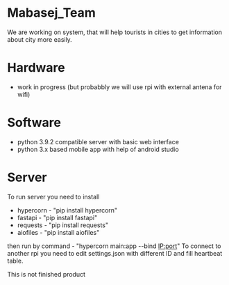 # Mabasej_Team
We are working on system, that will help tourists in cities to get information about city more easily.

# Hardware
- work in progress (but probabbly we will use rpi with external antena for wifi)

# Software
- python 3.9.2 compatible server with basic web interface
- python 3.x based mobile app with help of android studio

# Server
To run server you need to install
- hypercorn - "pip install hypercorn"
- fastapi - "pip install fastapi"
- requests - "pip install requests"
- aiofiles - "pip install aiofiles"

then run by command - "hypercorn main:app --bind <IP:port>"
To connect to another rpi you need to edit settings.json with different ID and fill heartbeat table.

This is not finished product
